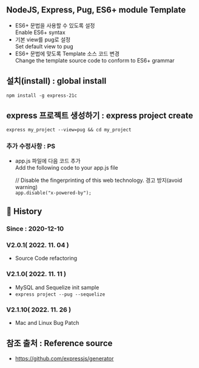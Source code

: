 ## NodeJS, Express, Pug, ES6+ module Template

- ES6+ 문법을 사용할 수 있도록 설정  
  Enable ES6+ syntax
- 기본 view를 pug로 설정  
  Set default view to pug
- ES6+ 문법에 맞도록 Template 소스 코드 변경  
  Change the template source code to conform to ES6+ grammar

## 설치(install) : global install

`npm install -g express-21c`

## express 프로젝트 생성하기 : express project create

`express my_project --view=pug && cd my_project`

### 추가 수정사항 : PS

- app.js 파일에 다음 코드 추가  
  Add the following code to your app.js file

  // Disable the fingerprinting of this web technology. 경고 방지(avoid warning)  
   `app.disable("x-powered-by");`

## :carousel_horse: History

### Since : 2020-12-10

### V2.0.1( 2022. 11. 04 )

- Source Code refactoring

### V2.1.0( 2022. 11. 11 )

- MySQL and Sequelize init sample
- `express project --pug --sequelize`

### V2.1.10( 2022. 11. 26 )

- Mac and Linux Bug Patch

## 참조 출처 : Reference source

- https://github.com/expressjs/generator
